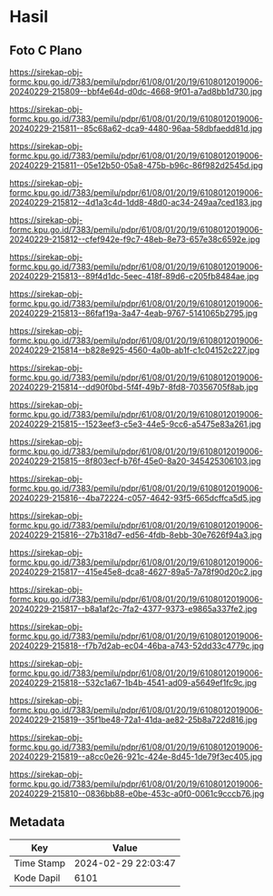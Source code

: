 # Hasil

## Foto C Plano

https://sirekap-obj-formc.kpu.go.id/7383/pemilu/pdpr/61/08/01/20/19/6108012019006-20240229-215809--bbf4e64d-d0dc-4668-9f01-a7ad8bb1d730.jpg

https://sirekap-obj-formc.kpu.go.id/7383/pemilu/pdpr/61/08/01/20/19/6108012019006-20240229-215811--85c68a62-dca9-4480-96aa-58dbfaedd81d.jpg

https://sirekap-obj-formc.kpu.go.id/7383/pemilu/pdpr/61/08/01/20/19/6108012019006-20240229-215811--05e12b50-05a8-475b-b96c-86f982d2545d.jpg

https://sirekap-obj-formc.kpu.go.id/7383/pemilu/pdpr/61/08/01/20/19/6108012019006-20240229-215812--4d1a3c4d-1dd8-48d0-ac34-249aa7ced183.jpg

https://sirekap-obj-formc.kpu.go.id/7383/pemilu/pdpr/61/08/01/20/19/6108012019006-20240229-215812--cfef942e-f9c7-48eb-8e73-657e38c6592e.jpg

https://sirekap-obj-formc.kpu.go.id/7383/pemilu/pdpr/61/08/01/20/19/6108012019006-20240229-215813--89f4d1dc-5eec-418f-89d6-c205fb8484ae.jpg

https://sirekap-obj-formc.kpu.go.id/7383/pemilu/pdpr/61/08/01/20/19/6108012019006-20240229-215813--86faf19a-3a47-4eab-9767-5141065b2795.jpg

https://sirekap-obj-formc.kpu.go.id/7383/pemilu/pdpr/61/08/01/20/19/6108012019006-20240229-215814--b828e925-4560-4a0b-ab1f-c1c04152c227.jpg

https://sirekap-obj-formc.kpu.go.id/7383/pemilu/pdpr/61/08/01/20/19/6108012019006-20240229-215814--dd90f0bd-5f4f-49b7-8fd8-70356705f8ab.jpg

https://sirekap-obj-formc.kpu.go.id/7383/pemilu/pdpr/61/08/01/20/19/6108012019006-20240229-215815--1523eef3-c5e3-44e5-9cc6-a5475e83a261.jpg

https://sirekap-obj-formc.kpu.go.id/7383/pemilu/pdpr/61/08/01/20/19/6108012019006-20240229-215815--8f803ecf-b76f-45e0-8a20-345425306103.jpg

https://sirekap-obj-formc.kpu.go.id/7383/pemilu/pdpr/61/08/01/20/19/6108012019006-20240229-215816--4ba72224-c057-4642-93f5-665dcffca5d5.jpg

https://sirekap-obj-formc.kpu.go.id/7383/pemilu/pdpr/61/08/01/20/19/6108012019006-20240229-215816--27b318d7-ed56-4fdb-8ebb-30e7626f94a3.jpg

https://sirekap-obj-formc.kpu.go.id/7383/pemilu/pdpr/61/08/01/20/19/6108012019006-20240229-215817--415e45e8-dca8-4627-89a5-7a78f90d20c2.jpg

https://sirekap-obj-formc.kpu.go.id/7383/pemilu/pdpr/61/08/01/20/19/6108012019006-20240229-215817--b8a1af2c-7fa2-4377-9373-e9865a337fe2.jpg

https://sirekap-obj-formc.kpu.go.id/7383/pemilu/pdpr/61/08/01/20/19/6108012019006-20240229-215818--f7b7d2ab-ec04-46ba-a743-52dd33c4779c.jpg

https://sirekap-obj-formc.kpu.go.id/7383/pemilu/pdpr/61/08/01/20/19/6108012019006-20240229-215818--532c1a67-1b4b-4541-ad09-a5649ef1fc9c.jpg

https://sirekap-obj-formc.kpu.go.id/7383/pemilu/pdpr/61/08/01/20/19/6108012019006-20240229-215819--35f1be48-72a1-41da-ae82-25b8a722d816.jpg

https://sirekap-obj-formc.kpu.go.id/7383/pemilu/pdpr/61/08/01/20/19/6108012019006-20240229-215819--a8cc0e26-921c-424e-8d45-1de79f3ec405.jpg

https://sirekap-obj-formc.kpu.go.id/7383/pemilu/pdpr/61/08/01/20/19/6108012019006-20240229-215810--0836bb88-e0be-453c-a0f0-0061c9cccb76.jpg


## Metadata

| Key        | Value               |
| ---------- | ------------------- |
| Time Stamp | 2024-02-29 22:03:47 |
| Kode Dapil | 6101                |



